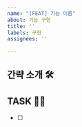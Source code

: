 ```yaml
---
name: "[FEAT] 기능 이름"
about: 기능 구현
title: ''
labels: 구현
assignees: ''

---
```


## 간략 소개 🛠


## TASK 🏃‍♀️
- [ ]
